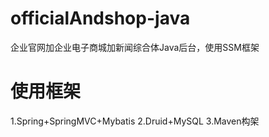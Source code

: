 # officialAndshop-java
企业官网加企业电子商城加新闻综合体Java后台，使用SSM框架

# 使用框架
1.Spring+SpringMVC+Mybatis
2.Druid+MySQL
3.Maven构架
